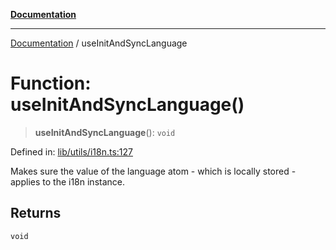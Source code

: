 [**Documentation**](../README.md)

***

[Documentation](../README.md) / useInitAndSyncLanguage

# Function: useInitAndSyncLanguage()

> **useInitAndSyncLanguage**(): `void`

Defined in: [lib/utils/i18n.ts:127](https://github.com/aldesgroup/goaldn/blob/6a7943d02984b1a6b41d76a3a483a1484b644076/lib/utils/i18n.ts#L127)

Makes sure the value of the language atom - which is locally stored - applies to the i18n instance.

## Returns

`void`
